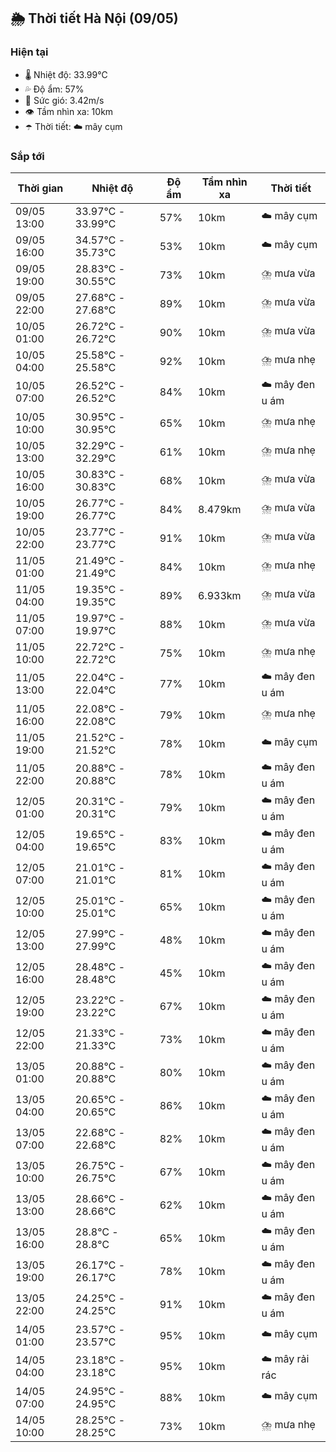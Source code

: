 ## 🌦️ Thời tiết Hà Nội (09/05)

### Hiện tại

- 🌡️ Nhiệt độ: 33.99℃
- 💦 Độ ẩm: 57%
- 💨 Sức gió: 3.42m/s
- 👁️ Tầm nhìn xa: 10km
- ☂️ Thời tiết: ☁️ mây cụm

### Sắp tới

| Thời gian | Nhiệt độ | Độ ẩm | Tầm nhìn xa | Thời tiết |
| --- | --- | --- | --- | --- |
| 09/05 13:00 | 33.97℃ - 33.99℃ | 57% | 10km | ☁️ mây cụm |
| 09/05 16:00 | 34.57℃ - 35.73℃ | 53% | 10km | ☁️ mây cụm |
| 09/05 19:00 | 28.83℃ - 30.55℃ | 73% | 10km | ⛈️ mưa vừa |
| 09/05 22:00 | 27.68℃ - 27.68℃ | 89% | 10km | ⛈️ mưa vừa |
| 10/05 01:00 | 26.72℃ - 26.72℃ | 90% | 10km | ⛈️ mưa vừa |
| 10/05 04:00 | 25.58℃ - 25.58℃ | 92% | 10km | ⛈️ mưa nhẹ |
| 10/05 07:00 | 26.52℃ - 26.52℃ | 84% | 10km | ☁️ mây đen u ám |
| 10/05 10:00 | 30.95℃ - 30.95℃ | 65% | 10km | ⛈️ mưa nhẹ |
| 10/05 13:00 | 32.29℃ - 32.29℃ | 61% | 10km | ⛈️ mưa nhẹ |
| 10/05 16:00 | 30.83℃ - 30.83℃ | 68% | 10km | ⛈️ mưa vừa |
| 10/05 19:00 | 26.77℃ - 26.77℃ | 84% | 8.479km | ⛈️ mưa vừa |
| 10/05 22:00 | 23.77℃ - 23.77℃ | 91% | 10km | ⛈️ mưa vừa |
| 11/05 01:00 | 21.49℃ - 21.49℃ | 84% | 10km | ⛈️ mưa nhẹ |
| 11/05 04:00 | 19.35℃ - 19.35℃ | 89% | 6.933km | ⛈️ mưa vừa |
| 11/05 07:00 | 19.97℃ - 19.97℃ | 88% | 10km | ⛈️ mưa vừa |
| 11/05 10:00 | 22.72℃ - 22.72℃ | 75% | 10km | ⛈️ mưa nhẹ |
| 11/05 13:00 | 22.04℃ - 22.04℃ | 77% | 10km | ☁️ mây đen u ám |
| 11/05 16:00 | 22.08℃ - 22.08℃ | 79% | 10km | ⛈️ mưa nhẹ |
| 11/05 19:00 | 21.52℃ - 21.52℃ | 78% | 10km | ☁️ mây cụm |
| 11/05 22:00 | 20.88℃ - 20.88℃ | 78% | 10km | ☁️ mây đen u ám |
| 12/05 01:00 | 20.31℃ - 20.31℃ | 79% | 10km | ☁️ mây đen u ám |
| 12/05 04:00 | 19.65℃ - 19.65℃ | 83% | 10km | ☁️ mây đen u ám |
| 12/05 07:00 | 21.01℃ - 21.01℃ | 81% | 10km | ☁️ mây đen u ám |
| 12/05 10:00 | 25.01℃ - 25.01℃ | 65% | 10km | ☁️ mây đen u ám |
| 12/05 13:00 | 27.99℃ - 27.99℃ | 48% | 10km | ☁️ mây đen u ám |
| 12/05 16:00 | 28.48℃ - 28.48℃ | 45% | 10km | ☁️ mây đen u ám |
| 12/05 19:00 | 23.22℃ - 23.22℃ | 67% | 10km | ☁️ mây đen u ám |
| 12/05 22:00 | 21.33℃ - 21.33℃ | 73% | 10km | ☁️ mây đen u ám |
| 13/05 01:00 | 20.88℃ - 20.88℃ | 80% | 10km | ☁️ mây đen u ám |
| 13/05 04:00 | 20.65℃ - 20.65℃ | 86% | 10km | ☁️ mây đen u ám |
| 13/05 07:00 | 22.68℃ - 22.68℃ | 82% | 10km | ☁️ mây đen u ám |
| 13/05 10:00 | 26.75℃ - 26.75℃ | 67% | 10km | ☁️ mây đen u ám |
| 13/05 13:00 | 28.66℃ - 28.66℃ | 62% | 10km | ☁️ mây đen u ám |
| 13/05 16:00 | 28.8℃ - 28.8℃ | 65% | 10km | ☁️ mây đen u ám |
| 13/05 19:00 | 26.17℃ - 26.17℃ | 78% | 10km | ☁️ mây đen u ám |
| 13/05 22:00 | 24.25℃ - 24.25℃ | 91% | 10km | ☁️ mây đen u ám |
| 14/05 01:00 | 23.57℃ - 23.57℃ | 95% | 10km | ☁️ mây cụm |
| 14/05 04:00 | 23.18℃ - 23.18℃ | 95% | 10km | ☁️ mây rải rác |
| 14/05 07:00 | 24.95℃ - 24.95℃ | 88% | 10km | ☁️ mây cụm |
| 14/05 10:00 | 28.25℃ - 28.25℃ | 73% | 10km | ⛈️ mưa nhẹ |
